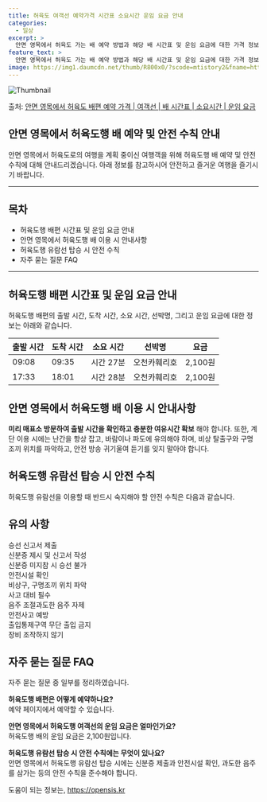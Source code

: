 ```yaml
---
title: 허육도 여객선 예약가격 시간표 소요시간 운임 요금 안내
categories:
  - 일상
excerpt: >
  안면 영목에서 허육도 가는 배 예약 방법과 해당 배 시간표 및 운임 요금에 대한 가격 정보를 안내 드리겠습니다. 안전하고 재밋는 허육도행 여행을 위해 아래 정보 참고하시기 바랍니다. 허육도행 배편 예약하기 👈 클릭안면 영목에서 허육도행 배 시간표출발 시간도착 시간소요 시간선박명요금09:0809:350시간 27분오천카훼리호2,100원17:3318:010시간 28분오천카훼리호2,100원허육도행 배편 예약하기 👈 클릭안면 영목에서 허육도행 여객선 탑승 시 이용수칙안면 영목에서 허육도행 배를 이용할 때 꼭 알아야 할 이용수칙을 소개합니다. 중요한 내용 미리 매표소 방문하여 출발 시간을 확인하고 충분한 여유시간 확보해야 합니다. 계단 이용 시에는 난간을 항상 잡고, 바람이나 파도에 유의해야 합니다. 비상 탈출구와..
feature_text: >
  안면 영목에서 허육도 가는 배 예약 방법과 해당 배 시간표 및 운임 요금에 대한 가격 정보를 안내 드리겠습니다. 안전하고 재밋는 허육도행 여행을 위해 아래 정보 참고하시기 바랍니다. 허육도행 배편 예약하기 👈 클릭안면 영목에서 허육도행 배 시간표출발 시간도착 시간소요 시간선박명요금09:0809:350시간 27분오천카훼리호2,100원17:3318:010시간 28분오천카훼리호2,100원허육도행 배편 예약하기 👈 클릭안면 영목에서 허육도행 여객선 탑승 시 이용수칙안면 영목에서 허육도행 배를 이용할 때 꼭 알아야 할 이용수칙을 소개합니다. 중요한 내용 미리 매표소 방문하여 출발 시간을 확인하고 충분한 여유시간 확보해야 합니다. 계단 이용 시에는 난간을 항상 잡고, 바람이나 파도에 유의해야 합니다. 비상 탈출구와..
image: https://img1.daumcdn.net/thumb/R800x0/?scode=mtistory2&fname=https%3A%2F%2Fblog.kakaocdn.net%2Fdn%2FbSxIiA%2FbtsHB4sTD1o%2Frv6I0g1WZZW5zYAZSIVWpK%2Fimg.webp
---
```


![Thumbnail](https://img1.daumcdn.net/thumb/R800x0/?scode=mtistory2&fname=https%3A%2F%2Fblog.kakaocdn.net%2Fdn%2FbSxIiA%2FbtsHB4sTD1o%2Frv6I0g1WZZW5zYAZSIVWpK%2Fimg.webp)

<p>출처: <a href="https://opensis.kr/entry/%EC%95%88%EB%A9%B4-%EC%98%81%EB%AA%A9%EC%97%90%EC%84%9C-%ED%97%88%EC%9C%A1%EB%8F%84-%EB%B0%B0%ED%8E%B8-%EC%98%88%EC%95%BD-%EA%B0%80%EA%B2%A9-%EC%97%AC%EA%B0%9D%EC%84%A0-%EB%B0%B0-%EC%8B%9C%EA%B0%84%ED%91%9C-%EC%86%8C%EC%9A%94%EC%8B%9C%EA%B0%84-%EC%9A%B4%EC%9E%84-%EC%9A%94%EA%B8%88" rel="dofollow">안면 영목에서 허육도 배편 예약 가격 | 여객선 | 배 시간표 | 소요시간 | 운임 요금</a> </p>

## 안면 영목에서 허육도행 배 예약 및 안전 수칙 안내

안면 영목에서 허육도로의 여행을 계획 중이신 여행객을 위해 허육도행 배 예약 및 안전 수칙에 대해 안내드리겠습니다. 아래 정보를 참고하시어
안전하고 즐거운 여행을 즐기시기 바랍니다.

* * *

## 목차

  * 허육도행 배편 시간표 및 운임 요금 안내
  * 안면 영목에서 허육도행 배 이용 시 안내사항
  * 허육도행 유람선 탑승 시 안전 수칙
  * 자주 묻는 질문 FAQ

* * *

## 허육도행 배편 시간표 및 운임 요금 안내

허육도행 배편의 출발 시간, 도착 시간, 소요 시간, 선박명, 그리고 운임 요금에 대한 정보는 아래와 같습니다.

**출발 시간** | **도착 시간** | **소요 시간** | **선박명** | **요금**  
---|---|---|---|---  
09:08 | 09:35 | 시간 27분 | 오천카훼리호 | 2,100원  
17:33 | 18:01 | 시간 28분 | 오천카훼리호 | 2,100원  
  


## 안면 영목에서 허육도행 배 이용 시 안내사항

**미리 매표소 방문하여 출발 시간을 확인하고 충분한 여유시간 확보** 해야 합니다. 또한, 계단 이용 시에는 난간을 항상 잡고, 바람이나
파도에 유의해야 하며, 비상 탈출구와 구명조끼 위치를 파악하고, 안전 방송 귀기울여 듣기를 잊지 말아야 합니다.



## 허육도행 유람선 탑승 시 안전 수칙

허육도행 유람선을 이용할 때 반드시 숙지해야 할 안전 수칙은 다음과 같습니다.

**유의 사항**  
---  
승선 신고서 제출  
신분증 제시 및 신고서 작성  
신분증 미지참 시 승선 불가  
안전시설 확인  
비상구, 구명조끼 위치 파악  
사고 대비 필수  
음주 조절과도한 음주 자제  
안전사고 예방  
출입통제구역 무단 출입 금지  
장비 조작하지 않기  
  


## 자주 묻는 질문 FAQ

자주 묻는 질문 중 일부를 정리하였습니다.

**허육도행 배편은 어떻게 예약하나요?**  
예약 페이지에서 예약할 수 있습니다.

**안면 영목에서 허육도행 여객선의 운임 요금은 얼마인가요?**  
허육도행 배의 운임 요금은 2,100원입니다.

**허육도행 유람선 탑승 시 안전 수칙에는 무엇이 있나요?**  
안면 영목에서 허육도행 유람선 탑승 시에는 신분증 제출과 안전시설 확인, 과도한 음주를 삼가는 등의 안전 수칙을 준수해야 합니다.

 

도움이 되는 정보는, <a href="https://opensis.kr" rel="dofollow">https://opensis.kr</a>


